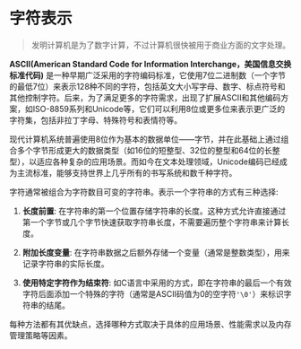 # 字符表示
> 发明计算机是为了数字计算，不过计算机很快被用于商业方面的文字处理。

**ASCII(American Standard Code for Information Interchange，美国信息交换标准代码)** 是一种早期广泛采用的字符编码标准，它使用7位二进制数（一个字节的最低7位）来表示128种不同的字符，包括英文大小写字母、数字、标点符号和其他控制字符。后来，为了满足更多的字符需求，出现了扩展ASCII和其他编码方案，如ISO-8859系列和Unicode等，它们可以利用8位或更多位来表示更广泛的字符集，包括非拉丁字母、特殊符号和表情符等。

现代计算机系统普遍使用8位作为基本的数据单位——字节，并在此基础上通过组合多个字节形成更大的数据类型（如16位的短整型、32位的整型和64位的长整型），以适应各种复杂的应用场景。而如今在文本处理领域，Unicode编码已经成为主流标准，能够支持世界上几乎所有的书写系统和数千种字符。

字符通常被组合为字符数目可变的字符串。表示一个字符串的方式有三种选择:

1. **长度前置**: 在字符串的第一个位置存储字符串的长度。这种方式允许直接通过第一个字节或几个字节快速获取字符串长度，不需要遍历整个字符串来计算长度。

2. **附加长度变量**: 在字符串数据之后额外存储一个变量（通常是整数类型），用来记录字符串的实际长度。

3. **使用特定字符作为结束符**: 如C语言中采用的方式，即在字符串的最后一个有效字符后面添加一个特殊的字符（通常是ASCII码值为0的空字符`'\0'`）来标识字符串的结尾。

每种方法都有其优缺点，选择哪种方式取决于具体的应用场景、性能需求以及内存管理策略等因素。
